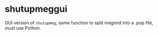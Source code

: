 # shutupmeggui
GUI version of `shutupmeg`, same function to split megmid into a .pop file, must use Python.
